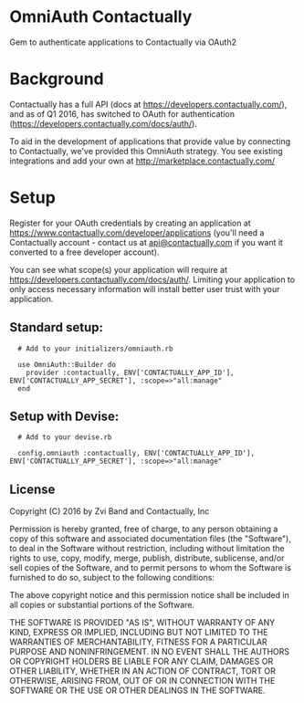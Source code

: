 # OmniAuth Contactually
Gem to authenticate applications to Contactually via OAuth2

# Background
Contactually has a full API (docs at https://developers.contactually.com/), and as of Q1 2016, has switched to OAuth for authentication (https://developers.contactually.com/docs/auth/). 

To aid in the development of applications that provide value by connecting to Contactually, we've provided this OmniAuth strategy. You see existing integrations and add your own at http://marketplace.contactually.com/

# Setup
Register for your OAuth credentials by creating an application at https://www.contactually.com/developer/applications (you'll need a Contactually account - contact us at api@contactually.com if you want it converted to a free developer account). 

You can see what scope(s) your application will require at https://developers.contactually.com/docs/auth/. Limiting your application to only access necessary information will install better user trust with your application.

## Standard setup:

```
  # Add to your initializers/omniauth.rb

  use OmniAuth::Builder do
    provider :contactually, ENV['CONTACTUALLY_APP_ID'], ENV['CONTACTUALLY_APP_SECRET'], :scope=>"all:manage"
  end
```
## Setup with Devise:

```
  # Add to your devise.rb

  config.omniauth :contactually, ENV['CONTACTUALLY_APP_ID'], ENV['CONTACTUALLY_APP_SECRET'], :scope=>"all:manage"
```

## License

Copyright (C) 2016 by Zvi Band and Contactually, Inc

Permission is hereby granted, free of charge, to any person obtaining a copy
of this software and associated documentation files (the "Software"), to deal
in the Software without restriction, including without limitation the rights
to use, copy, modify, merge, publish, distribute, sublicense, and/or sell
copies of the Software, and to permit persons to whom the Software is
furnished to do so, subject to the following conditions:

The above copyright notice and this permission notice shall be included in
all copies or substantial portions of the Software.

THE SOFTWARE IS PROVIDED "AS IS", WITHOUT WARRANTY OF ANY KIND, EXPRESS OR
IMPLIED, INCLUDING BUT NOT LIMITED TO THE WARRANTIES OF MERCHANTABILITY,
FITNESS FOR A PARTICULAR PURPOSE AND NONINFRINGEMENT. IN NO EVENT SHALL THE
AUTHORS OR COPYRIGHT HOLDERS BE LIABLE FOR ANY CLAIM, DAMAGES OR OTHER
LIABILITY, WHETHER IN AN ACTION OF CONTRACT, TORT OR OTHERWISE, ARISING FROM,
OUT OF OR IN CONNECTION WITH THE SOFTWARE OR THE USE OR OTHER DEALINGS IN
THE SOFTWARE.